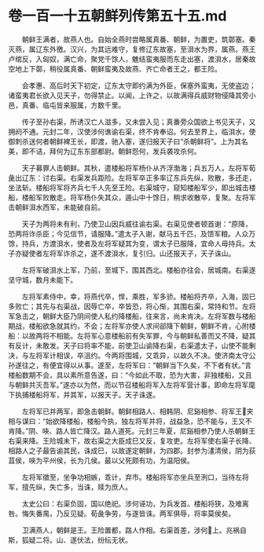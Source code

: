 # 卷一百一十五朝鲜列传第五十五.md

　　朝鲜王满者，故燕人也。自始全燕时尝略属真番、朝鲜，为置吏，筑鄣塞。秦灭燕，属辽东外徼。汉兴，为其远难守，复修辽东故塞，至浿水为界，属燕。燕王卢绾反，入匈奴，满亡命，聚党千馀人，魋结蛮夷服而东走出塞，渡浿水，居秦故空地上下鄣，稍役属真番、朝鲜蛮夷及故燕、齐亡命者王之，都王险。

　　会孝惠、高后时天下初定，辽东太守即约满为外臣，保塞外蛮夷，无使盗边；诸蛮夷君长欲入见天子，勿得禁止。以闻，上许之，以故满得兵威财物侵降其旁小邑，真番、临屯皆来服属，方数千里。

　　传子至孙右渠，所诱汉亡人滋多，又未尝入见；真番旁众国欲上书见天子，又拥阏不通。元封二年，汉使涉何谯谕右渠，终不肯奉诏。何去至界上，临浿水，使御刺杀送何者朝鲜裨王长，即渡，驰入塞，遂归报天子曰“杀朝鲜将”。上为其名美，即不诘，拜何为辽东东部都尉。朝鲜怨何，发兵袭攻杀何。

　　天子募罪人击朝鲜。其秋，遣楼船将军杨仆从齐浮渤海；兵五万人，左将军荀彘出辽东：讨右渠。右渠发兵距险。左将军卒正多率辽东兵先纵，败散，多还走，坐法斩。楼船将军将齐兵七千人先至王险。右渠城守，窥知楼船军少，即出城击楼船，楼船军败散走。将军杨仆失其众，遁山中十馀日，稍求收散卒，复聚。左将军击朝鲜浿水西军，未能破自前。

　　天子为两将未有利，乃使卫山因兵威往谕右渠。右渠见使者顿首谢：“原降，恐两将诈杀臣；今见信节，请服降。”遣太子入谢，献马五千匹，及馈军粮。人众万馀，持兵，方渡浿水，使者及左将军疑其为变，谓太子已服降，宜命人毋持兵。太子亦疑使者左将军诈杀之，遂不渡浿水，复引归。山还报天子，天子诛山。

　　左将军破浿水上军，乃前，至城下，围其西北。楼船亦往会，居城南。右渠遂坚守城，数月未能下。

　　左将军素侍中，幸，将燕代卒，悍，乘胜，军多骄。楼船将齐卒，入海，固已多败亡；其先与右渠战，因辱亡卒，卒皆恐，将心惭，其围右渠，常持和节。左将军急击之，朝鲜大臣乃阴间使人私约降楼船，往来言，尚未肯决。左将军数与楼船期战，楼船欲急就其约，不会；左将军亦使人求间郤降下朝鲜，朝鲜不肯，心附楼船：以故两将不相能。左将军心意楼船前有失军罪，今与朝鲜私善而又不降，疑其有反计，未敢发。天子曰将率不能，前使卫山谕降右渠，右渠遣太子，山使不能剸决，与左将军计相误，卒沮约。今两将围城，又乖异，以故久不决。使济南太守公孙遂往之，有便宜得以从事。遂至，左将军曰：“朝鲜当下久矣，不下者有状。”言楼船数期不会，具以素所意告遂，曰：“今如此不取，恐为大害，非独楼船，又且与朝鲜共灭吾军。”遂亦以为然，而以节召楼船将军入左将军营计事，即命左将军麾下执捕楼船将军，并其军，以报天子。天子诛遂。

　　左将军已并两军，即急击朝鲜。朝鲜相路人、相韩阴、尼谿相参、将军王夹相与谋曰：“始欲降楼船，楼船今执，独左将军并将，战益急，恐不能与，王又不肯降。”阴、唊、路人皆亡降汉。路人道死。元封三年夏，尼谿相参乃使人杀朝鲜王右渠来降。王险城未下，故右渠之大臣成巳又反，复攻吏。左将军使右渠子长降、相路人之子最告谕其民，诛成巳，以故遂定朝鲜，为四郡。封参为澅清侯，阴为荻苴侯，唊为平州侯，长为几侯。最以父死颇有功，为温阳侯。

　　左将军徵至，坐争功相嫉，乖计，弃市。楼船将军亦坐兵至洌口，当待左将军，擅先纵，失亡多，当诛，赎为庶人。

　　太史公曰：右渠负固，国以绝祀。涉何诬功，为兵发首。楼船将狭，及难离咎。悔失番禺，乃反见疑。荀彘争劳，与遂皆诛。两军俱辱，将率莫侯矣。

　　卫满燕人，朝鲜是王。王险置都，路人作相。右渠首差，涉何上。兆祸自斯，狐疑二将。山、遂伏法，纷纭无状。